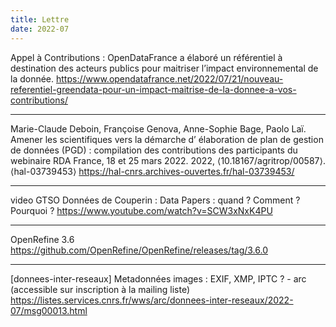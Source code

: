 ```yaml
---
title: Lettre
date: 2022-07
---
```


Appel à Contributions : OpenDataFrance a élaboré un référentiel à destination des acteurs publics pour maitriser l’impact environnemental de la donnée.
https://www.opendatafrance.net/2022/07/21/nouveau-referentiel-greendata-pour-un-impact-maitrise-de-la-donnee-a-vos-contributions/

--------------------

Marie-Claude Deboin, Françoise Genova, Anne-Sophie Bage, Paolo Laï. Amener les scientifiques vers la démarche d’ élaboration de plan de gestion de données (PGD) : compilation des contributions des participants du webinaire RDA France, 18 et 25 mars 2022. 2022, ⟨10.18167/agritrop/00587⟩. ⟨hal-03739453⟩
https://hal-cnrs.archives-ouvertes.fr/hal-03739453/

--------------------

video GTSO Données de Couperin : Data Papers : quand ? Comment ? Pourquoi ?
https://www.youtube.com/watch?v=SCW3xNxK4PU

--------------------

OpenRefine 3.6
https://github.com/OpenRefine/OpenRefine/releases/tag/3.6.0

--------------------

[donnees-inter-reseaux] Metadonnées images : EXIF, XMP, IPTC ? - arc (accessible sur inscription à la mailing liste)
https://listes.services.cnrs.fr/wws/arc/donnees-inter-reseaux/2022-07/msg00013.html


